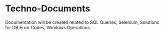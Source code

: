 # Techno-Documents
Documentation will be created related to SQL Queries, Selenium, Solutions for DB Error Codes, Windows Operations.
